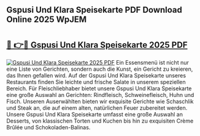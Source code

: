 ## Gspusi Und Klara Speisekarte PDF Download Online 2025 WpJEM

# <h2><a href="http://gcb6jx9.nevu.top/?p=Gspusi+Und+Klara+Speisekarte">🔗 👉🔴 Gspusi Und Klara Speisekarte 2025 PDF</a></h2>

[![Gspusi Und Klara Speisekarte 2025 PDF](https://i.imgur.com/dBaPXMq.png)](http://gcb6jx9.nevu.top/?p=Gspusi+Und+Klara+Speisekarte)
Ein Essensmenü ist nicht nur eine Liste von Gerichten, sondern auch die Kunst, ein Gericht zu kreieren, das Ihnen gefallen wird. Auf der Gspusi Und Klara Speisekarte unseres Restaurants finden Sie leichte und frische Salate in unserem speziellen Bereich. Für Fleischliebhaber bietet unsere Gspusi Und Klara Speisekarte eine große Auswahl an Gerichten: Rindfleisch, Schweinefleisch, Huhn und Fisch. Unseren Auserwählten bieten wir exquisite Gerichte wie Schaschlik und Steak an, die auf einem alten, natürlichen Feuer zubereitet werden. Unsere Gspusi Und Klara Speisekarte umfasst eine große Auswahl an Desserts, von klassischen Torten und Kuchen bis hin zu exquisiten Crème Brûlée und Schokoladen-Balinas.
